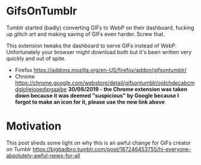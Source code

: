 # GifsOnTumblr

Tumblr started (badly) converting GIFs to WebP on their dashboard, fucking up glitch art and making saving of GIFs even harder. Screw that.

This extension tweaks the dashboard to serve GIFs instead of WebP. Unfortunately your browser might download both but it's been written very quickly and out of spite.

- Firefox https://addons.mozilla.org/en-US/firefox/addon/gifsontumblr/
- Chrome https://chrome.google.com/webstore/detail/gifsontumblr/ojdchdecabcmdgloljejooedjpgaajbe
**30/08/2019 - the Chrome extension was taken down because it was deemed "suspicious" by Google because I forgot to make an icon for it, please use the new link above**

# Motivation

This post sheds some light on why this is an awful change for GIFs creator on Tumblr https://bigbadbro.tumblr.com/post/187246453755/hi-everyone-absolutely-awful-news-for-all

